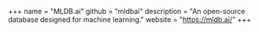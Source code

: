 +++
name = "MLDB.ai"
github = "mldbai"
description = "An open-source database designed for machine learning."
website = "https://mldb.ai/"
+++
